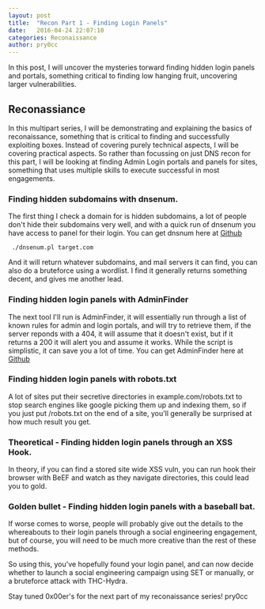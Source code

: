 ```yaml
---
layout: post
title:  "Recon Part 1 - Finding Login Panels"
date:   2016-04-24 22:07:10 
categories: Reconaissance
author: pry0cc
---
```

In this post, I will uncover the mysteries torward finding hidden login panels and portals, something critical to finding low hanging fruit, uncovering larger vulnerabilities.

## Reconassiance
In this multipart series, I will be demonstrating and explaining the basics of reconaissance, something that is critical to finding and successfully exploiting boxes. Instead of covering purely technical aspects, I will be covering practical aspects. So rather than focussing on just DNS recon for this part, I will be looking at finding Admin Login portals and panels for sites, something that uses multiple skills to execute successful in most engagements.

### Finding hidden subdomains with dnsenum.
The first thing I check a domain for is hidden subdomains, a lot of people don't hide their subdomains very well, and with a quick run of dnsenum you have access to panel for their login. You can get dnsnum here at [Github](https://github.com/fwaeytens/dnsenum)

<code> ./dnsenum.pl target.com </code>

And it will return whatever subdomains, and mail servers it can find, you can also do a bruteforce using a wordlist. I find it generally returns something decent, and gives me another lead.

### Finding hidden login panels with AdminFinder
The next tool I'll run is AdminFinder, it will essentially run through a list of known rules for admin and login portals, and will try to retrieve them, if the server reponds with a 404, it will assume that it doesn't exist, but if it returns a 200 it will alert you and assume it works. While the script is simplistic, it can save you a lot of time. You can get AdminFinder here at [Github](https://github.com/indranilbanerjee/AdminFinder)

### Finding hidden login panels with robots.txt
A lot of sites put their secretive directories in example.com/robots.txt to stop search engines like google picking them up and indexing them, so if you just put /robots.txt on the end of a site, you'll generally be surprised at how much result you get.


### Theoretical - Finding hidden login panels through an XSS Hook.
In theory, if you can find a stored site wide XSS vuln, you can run hook their browser with BeEF and watch as they navigate directories, this could lead you to gold.

### Golden bullet - Finding hidden login panels with a baseball bat. 
If worse comes to worse, people will probably give out the details to the whereabouts to their login panels through a social engineering engagement, but of course, you will need to be much more creative than the rest of these methods. 

So using this, you've hopefully found your login panel, and can now decide whether to launch a social engineering campaign using SET or manually, or a bruteforce attack with THC-Hydra.

Stay tuned 0x00er's for the next part of my reconaissance series!
pry0cc

